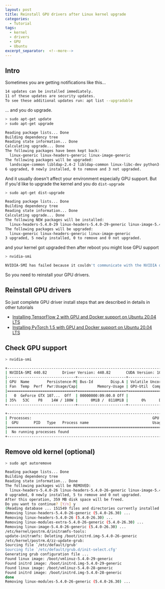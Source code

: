 ```yaml
---
layout: post
title: Reinstall GPU drivers after Linux kernel upgrade
categories:
  - Tutorial
tags:
  - kernel
  - drivers
  - GPU
  - Ubuntu
excerpt_separator:  <!--more-->
---
```

## Intro
Sometimes you are getting notifications like this... 
```bash
14 updates can be installed immediately.
11 of these updates are security updates.
To see these additional updates run: apt list --upgradable
```
<!--more-->
... and you do upgrade. 
```bash
> sudo apt-get update
> sudo apt-get upgrade

Reading package lists... Done
Building dependency tree
Reading state information... Done
Calculating upgrade... Done
The following packages have been kept back:
  linux-generic linux-headers-generic linux-image-generic
The following packages will be upgraded:
  landscape-common libldap-2.4-2 libldap-common linux-libc-dev python3-update-manager update-manager-core
6 upgraded, 0 newly installed, 0 to remove and 3 not upgraded.
```

And it usually doesn't affect your environment especially GPU support. But if you'd like to upgrade the kernel and you do `dist-upgrade`
```bash
> sudo apt-get dist-upgrade

Reading package lists... Done
Building dependency tree
Reading state information... Done
Calculating upgrade... Done
The following NEW packages will be installed:
  linux-headers-5.4.0-29 linux-headers-5.4.0-29-generic linux-image-5.4.0-29-generic linux-modules-5.4.0-29-generic linux-modules-extra-5.4.0-29-generic
The following packages will be upgraded:
  linux-generic linux-headers-generic linux-image-generic
3 upgraded, 5 newly installed, 0 to remove and 0 not upgraded.
```

and your kernel got upgraded then after reboot you might lose GPU support 
```bash
> nvidia-smi

NVIDIA-SMI has failed because it couldn't communicate with the NVIDIA driver. Make sure that the latest NVIDIA driver is installed and running.
```

So you need to reinstall your GPU drivers.

## Reinstall GPU drivers
So just complete GPU driver install steps that are described in details in other tutorials
- [Installing TensorFlow 2 with GPU and Docker support on Ubuntu 20.04 LTS](https://illya13.github.io/RL/tutorial/2020/04/27/installing-tensorflow-in-docker-on-ubuntu-20.html)
- [Installing PyTorch 1.5 with GPU and Docker support on Ubuntu 20.04 LTS](https://illya13.github.io/RL/tutorial/2020/04/28/installing-pytorch-on-ubuntu-20.html)

## Check GPU support
```bash
> nvidia-smi

+-----------------------------------------------------------------------------+
| NVIDIA-SMI 440.82       Driver Version: 440.82       CUDA Version: 10.2     |
|-------------------------------+----------------------+----------------------+
| GPU  Name        Persistence-M| Bus-Id        Disp.A | Volatile Uncorr. ECC |
| Fan  Temp  Perf  Pwr:Usage/Cap|         Memory-Usage | GPU-Util  Compute M. |
|===============================+======================+======================|
|   0  GeForce GTX 107...  Off  | 00000000:09:00.0 Off |                  N/A |
| 35%   53C    P8    14W / 180W |      0MiB /  8118MiB |      0%      Default |
+-------------------------------+----------------------+----------------------+

+-----------------------------------------------------------------------------+
| Processes:                                                       GPU Memory |
|  GPU       PID   Type   Process name                             Usage      |
|=============================================================================|
|  No running processes found                                                 |
+-----------------------------------------------------------------------------+
```

## Remove old kernel (optional)
```bash
> sudo apt autoremove

Reading package lists... Done
Building dependency tree
Reading state information... Done
The following packages will be REMOVED:
  linux-headers-5.4.0-26 linux-headers-5.4.0-26-generic linux-image-5.4.0-26-generic linux-modules-5.4.0-26-generic linux-modules-extra-5.4.0-26-generic
0 upgraded, 0 newly installed, 5 to remove and 0 not upgraded.
After this operation, 359 MB disk space will be freed.
Do you want to continue? [Y/n] y
(Reading database ... 151549 files and directories currently installed.)
Removing linux-headers-5.4.0-26-generic (5.4.0-26.30) ...
Removing linux-headers-5.4.0-26 (5.4.0-26.30) ...
Removing linux-modules-extra-5.4.0-26-generic (5.4.0-26.30) ...
Removing linux-image-5.4.0-26-generic (5.4.0-26.30) ...
/etc/kernel/postrm.d/initramfs-tools:
update-initramfs: Deleting /boot/initrd.img-5.4.0-26-generic
/etc/kernel/postrm.d/zz-update-grub:
Sourcing file `/etc/default/grub'
Sourcing file `/etc/default/grub.d/init-select.cfg'
Generating grub configuration file ...
Found linux image: /boot/vmlinuz-5.4.0-29-generic
Found initrd image: /boot/initrd.img-5.4.0-29-generic
Found linux image: /boot/vmlinuz-5.4.0-28-generic
Found initrd image: /boot/initrd.img-5.4.0-28-generic
done
Removing linux-modules-5.4.0-26-generic (5.4.0-26.30) ...
```
